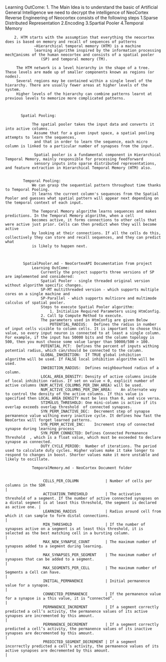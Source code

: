 ﻿Learning OutCome: 
        1. The Main Idea is to understand the basic of Artificial General Intelligence we need to decrypt the intelligence of NeoCortex
        Reverse Engineering of Neocortex consists of the following steps
            1.Sparse Distributed Representation
            2.Encoding
            3.Spartial Pooler
            4.Temporal Memory

        2. HTM starts with the assumption that everything the neocortex does is based on memory and recall of sequences of patterns
                 —Hierarchical temporal memory (HTM) is a machine
                 learning algorithm inspired by the information processing mechanisms of the human neocortex and consists of a spatial pooler
                    (SP) and temporal memory (TM).

         The HTM network is a level hierarchy in the shape of a tree. These levels are made up of smaller components known as regions (or nodes).
		 Several regions may be contained within a single level of the hierarchy. There are usually fewer areas at higher levels of the system.
		 Higher levels of the hierarchy can combine patterns learnt at previous levels to memorize more complicated patterns.



           Spatial Pooling:

                The spatial pooler takes the input data and converts it into active columns. 
	             Assume that for a given input space, a spatial pooling attempts to learn the sequences, 
                 and that in order to learn the sequence, each micro column is linked to a particular number of synapses from the input. 

				 Spatial pooler is a fundamental component in Hierarchical Temporal Memory, mainly responsible for processing feedforward
				 sensory inputs into sparse distributed representations, and feature extraction in Hierarchical Temporal Memory (HTM) also.

                   
            Temporal Pooling:
		        We can grasp the sequential pattern throughout time thanks to Temporal Pooling. 
                It learns the current column's sequences from the Spatial Pooler and guesses what spatial pattern will appear next depending on the temporal context of each input.
		
				The Temporal Memory algorithm learns sequences and makes predictions. In the Temporal Memory algorithm, when a cell
                becomes active, it forms connections to other cells that were active just prior. Cells can then predict when they will become active
                by looking at their connections. If all the cells do this, collectively they can store and recall sequences, and they can predict what
                is likely to happen next.


            
		    SpatialPooler.md - NeoCortexAPI Documentation from project
				Learning OutCome:
					Currently the project supports three versions of SP are implemented and considered:
					Spatial Pooler - single threaded original version without algorithm specific changes.
					SP-MT multithreaded version - which supports multiple cores on a single machine and
					SP-Parallel - which supports multicore and multimode calculus of spatial pooler.
					Steps to execute Spatial Pooler algorithm:
						1. Initialize Required Parameters using HtmConfig.
					2. Call Sp Compute Method to execute.
					The parameters used in HtmConfig are given Below
						POTENTIAL_RADIUS:	Defines the radius in number of input cells visible to column cells. It is important to choose this value, so every input neuron is connected to at least a single column. For example, if the input has 50000 bits and the column topology is 500, then you must choose some value larger than 50000/500 > 100.
					POTENTIAL_PCT:	Defines the percent of inputs withing potential radius, which can/should be connected to the column.
					GLOBAL_INHIBITION:	If TRUE global inhibition algorithm will be used. If FALSE local inhibition algorithm will be used.
					INHIBITION_RADIUS:	Defines neighbourhood radius of a column.
					LOCAL_AREA_DENSITY:	Density of active columns inside of local inhibition radius. If set on value < 0, explicit number of active columns (NUM_ACTIVE_COLUMNS_PER_INH_AREA) will be used.
					NUM_ACTIVE_COLUMNS_PER_INH_AREA:	An alternate way to control the density of the active columns. If this value is specified then LOCAL_AREA_DENSITY must be less than 0, and vice versa.
					STIMULUS_THRESHOLD:	One mini-column is active if its overlap exceeds overlap threshold  of connected synapses.
					SYN_PERM_INACTIVE_DEC:	Decrement step of synapse permanence value withing every inactive cycle. It defines how fast the NeoCortex will forget learned patterns.
					SYN_PERM_ACTIVE_INC:	Increment step of connected synapse during learning process
					SYN_PERM_CONNECTED:	Defines Connected Permanence Threshold  , which is a float value, which must be exceeded to declare synapse as connected.
					DUTY_CYCLE_PERIOD:	Number of iterations. The period used to calculate duty cycles. Higher values make it take longer to respond to changes in boost. Shorter values make it more unstable and likely to oscillate.
					
				TemporalMemory.md - NeoCortex Document folder

				
					 CELLS_PER_COLUMN            | Number of cells per columns in the SDR                                                                                                                                   |
					 ACTIVATION_THRESHOLD        | The activation threshold of a segment. If the number of active connected synapses on a distal segment is at least this threshold, the segment is declared as active one. |
					 LEARNING_RADIUS             | Radius around cell from which it can sample to form distal connections.                                                                                                  |
					 MIN_THRESHOLD               | If the number of synapses active on a segment is at least this threshold, it is selected as the best matching cell in a bursting column.                                 |
					 MAX_NEW_SYNAPSE_COUNT       | The maximum number of synapses added to a segment during learning.                                                                                                       |
					 MAX_SYNAPSES_PER_SEGMENT    | The maximum number of synapses that can be added to a segment.                                                                                                           |
					 MAX_SEGMENTS_PER_CELL       | The maximum number of Segments a Cell can have.                                                                                                                          |
					 INITIAL_PERMANENCE          | Initial permanence value for a synapse.                                                                                                                                  |
					 CONNECTED_PERMANENCE        | If the permanence value for a synapse is ≥ this value, it is “connected”.                                                                                                |
					 PERMANENCE_INCREMENT        | If a segment correctly predicted a cell’s activity, the permanence values of its active synapses are incremented by this amount.                                         |
					 PERMANENCE_DECREMENT        | If a segment correctly predicted a cell’s activity, the permanence values of its inactive synapses are decremented by this amount.                                       |
					 PREDICTED_SEGMENT_DECREMENT | If a segment incorrectly predicted a cell’s activity, the permanence values of its active synapses are decremented by this amount.                                       |
